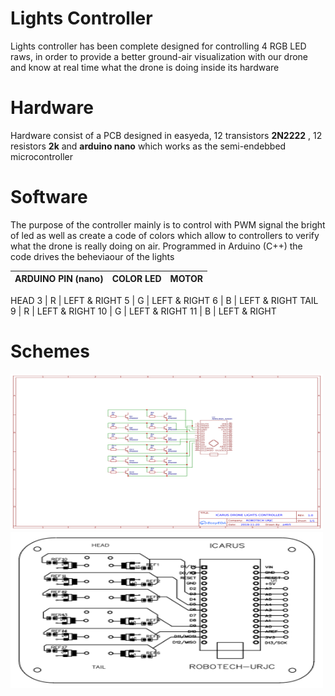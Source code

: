 # Lights Controller
Lights controller has been complete designed for controlling 4 RGB LED raws, in order to provide a better ground-air visualization  with our drone and know at real time what the drone is doing inside its hardware
# Hardware
Hardware consist of a PCB designed in easyeda, 12 transistors **2N2222** , 12 resistors **2k** and **arduino nano** which works as the semi-endebbed microcontroller
# Software
The purpose of the controller mainly is to control with PWM signal the bright of led as well as create a code of colors which allow to controllers to verify what the drone is really doing on air. Programmed in Arduino (C++) the code drives the beheviaour of the lights

 ARDUINO PIN (nano) | COLOR LED |  MOTOR
----------------------|-----------|----
HEAD
3 | R | LEFT & RIGHT
5 | G | LEFT & RIGHT
6 | B | LEFT & RIGHT
TAIL
9 | R | LEFT & RIGHT
10 | G | LEFT & RIGHT
11 | B | LEFT & RIGHT
 
 # Schemes 
<img src="/Electronic_Schemmes/LIGHTS/Scheme_pcb-drone-lights.png" width="500" height="250" >
<img src="/Electronic_Schemmes/LIGHTS/PCB_top_layer.png" width="500" height="250" > 
